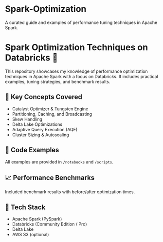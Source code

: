 # Spark-Optimization
A curated guide and examples of performance tuning techniques in Apache Spark.

# Spark Optimization Techniques on Databricks 🚀

This repository showcases my knowledge of performance optimization techniques in Apache Spark with a focus on Databricks. It includes practical examples, tuning strategies, and benchmark results.

## 🧠 Key Concepts Covered
- Catalyst Optimizer & Tungsten Engine
- Partitioning, Caching, and Broadcasting
- Skew Handling
- Delta Lake Optimizations
- Adaptive Query Execution (AQE)
- Cluster Sizing & Autoscaling

## 🧪 Code Examples
All examples are provided in `/notebooks` and `/scripts`.

## 📈 Performance Benchmarks
Included benchmark results with before/after optimization times.

## 🧰 Tech Stack
- Apache Spark (PySpark)
- Databricks (Community Edition / Pro)
- Delta Lake
- AWS S3 (optional)
